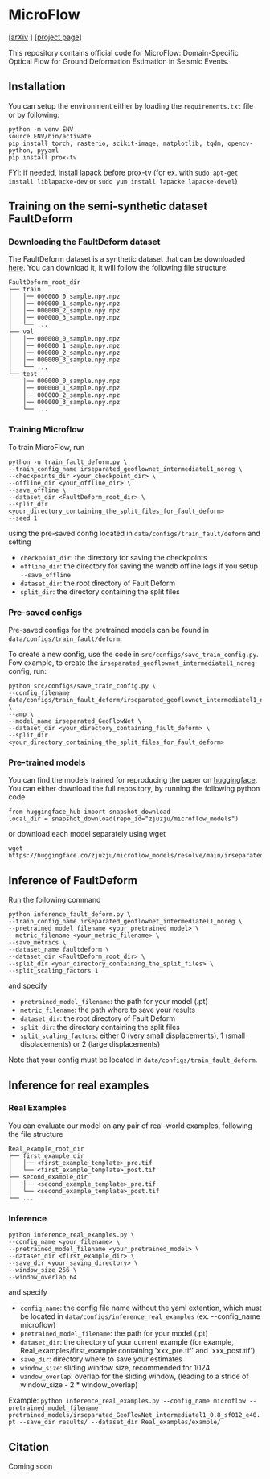 # MicroFlow 

[[arXiv](https://jbertrand89.github.io/microflow/) ] [[project page](https://jbertrand89.github.io/microflow/)]

This repository contains official code for MicroFlow: Domain-Specific Optical Flow for Ground Deformation Estimation in Seismic Events.

## Installation
You can setup the environment either by loading the `requirements.txt` file or by following:

```
python -m venv ENV
source ENV/bin/activate
pip install torch, rasterio, scikit-image, matplotlib, tqdm, opencv-python, pyyaml
pip install prox-tv
```

FYI: if needed, install lapack before prox-tv (for ex. with  `sudo apt-get install liblapacke-dev` or `sudo yum install lapacke lapacke-devel`)

## Training on the semi-synthetic dataset FaultDeform

### Downloading the FaultDeform dataset
The FaultDeform dataset is a synthetic dataset that can be downloaded [here](https://entrepot.recherche.data.gouv.fr/dataset.xhtml?persistentId=doi:10.57745/G02ZXZ&version=1.0).
You can download it, it will follow the following file structure:

```
FaultDeform_root_dir
├── train
│   │── 000000_0_sample.npy.npz
│   │── 000000_1_sample.npy.npz
│   │── 000000_2_sample.npy.npz
│   │── 000000_3_sample.npy.npz
│   └── ...
├── val
│   │── 000000_0_sample.npy.npz
│   │── 000000_1_sample.npy.npz
│   │── 000000_2_sample.npy.npz
│   │── 000000_3_sample.npy.npz
│   └── ...
└── test
    │── 000000_0_sample.npy.npz
    │── 000000_1_sample.npy.npz
    │── 000000_2_sample.npy.npz
    │── 000000_3_sample.npy.npz
    └── ...
```

### Training Microflow

To train MicroFlow, run
```
python -u train_fault_deform.py \
--train_config_name irseparated_geoflownet_intermediatel1_noreg \
--checkpoints_dir <your_checkpoint_dir> \
--offline_dir <your_offline_dir> \
--save_offline \
--dataset_dir <FaultDeform_root_dir> \
--split_dir <your_directory_containing_the_split_files_for_fault_deform> 
--seed 1
```
using the pre-saved config located in `data/configs/train_fault/deform`
and setting 
- `checkpoint_dir`: the directory for saving the checkpoints
- `offline_dir`: the directory for saving the wandb offline logs if you setup `--save_offline`
- `dataset_dir`: the root directory of Fault Deform
- `split_dir`: the directory containing the split files

### Pre-saved configs
Pre-saved configs for the pretrained models can be found in `data/configs/train_fault/deform`.

To create a new config, use the code in `src/configs/save_train_config.py`.
Fow example, to create the `irseparated_geoflownet_intermediatel1_noreg` config, run:
```
python src/configs/save_train_config.py \
--config_filename data/configs/train_fault_deform/irseparated_geoflownet_intermediatel1_noreg.yaml \
--amp \
--model_name irseparated_GeoFlowNet \
--dataset_dir <your_directory_containing_fault_deform> \
--split_dir <your_directory_containing_the_split_files_for_fault_deform> 
```

### Pre-trained models

You can find the models trained for reproducing the paper on [huggingface](https://huggingface.co/zjuzju/microflow_models). 
You can either download the full repository, by running the following python code
```
from huggingface_hub import snapshot_download
local_dir = snapshot_download(repo_id="zjuzju/microflow_models")
```

or download each model separately using wget
```
wget https://huggingface.co/zjuzju/microflow_models/resolve/main/irseparated_geoflownet_intermediatel1/irseparated_GeoFlowNet_intermediatel1_0.8_sf012_e40.pt
```

## Inference of FaultDeform

Run the following command
```
python inference_fault_deform.py \
--train_config_name irseparated_geoflownet_intermediatel1_noreg \
--pretrained_model_filename <your_pretrained_model> \
--metric_filename <your_metric_filename> \
--save_metrics \
--dataset_name faultdeform \
--dataset_dir <FaultDeform_root_dir> \
--split_dir <your_directory_containing_the_split_files> \
--split_scaling_factors 1
```

and specify
- `pretrained_model_filename`: the path for your model (.pt)
- `metric_filename`: the path where to save your results
- `dataset_dir`: the root directory of Fault Deform
- `split_dir`: the directory containing the split files
- `split_scaling_factors`: either 0 (very small displacements), 1 (small displacements) or 2 (large displacements)

Note that your config must be located in `data/configs/train_fault_deform`.

## Inference for real examples

### Real Examples
You can evaluate our model on any pair of real-world examples, following the file structure
```
Real_example_root_dir
├── first_example_dir
│   │── <first_example_template>_pre.tif
│   └── <first_example_template>_post.tif
├── second_example_dir
│   │── <second_example_template>_pre.tif
│   └── <second_example_template>_post.tif
└── ...
```

### Inference

```
python inference_real_examples.py \
--config_name <your_filename> \
--pretrained_model_filename <your_pretrained_model> \
--dataset_dir <first_example_dir> \
--save_dir <your_saving_directory> \
--window_size 256 \
--window_overlap 64
```

and specify 
- `config_name`: the config file name without the yaml extention, which must be located in `data/configs/inference_real_examples` (ex. --config_name microflow)
- `pretrained_model_filename`: the path for your model (.pt)
- `dataset_dir`: the directory of your current example (for example, Real_examples/first_example containing 'xxx_pre.tif' and 'xxx_post.tif')
- `save_dir`: directory where to save your estimates
- `window_size`: sliding window size, recommended for 1024
- `window_overlap`: overlap for the sliding window, (leading to a stride of window_size - 2 * window_overlap)

Example: ```python inference_real_examples.py --config_name microflow --pretrained_model_filename pretrained_models/irseparated_GeoFlowNet_intermediatel1_0.8_sf012_e40.pt --save_dir results/ --dataset_dir Real_examples/example/ ```


## Citation
Coming soon


